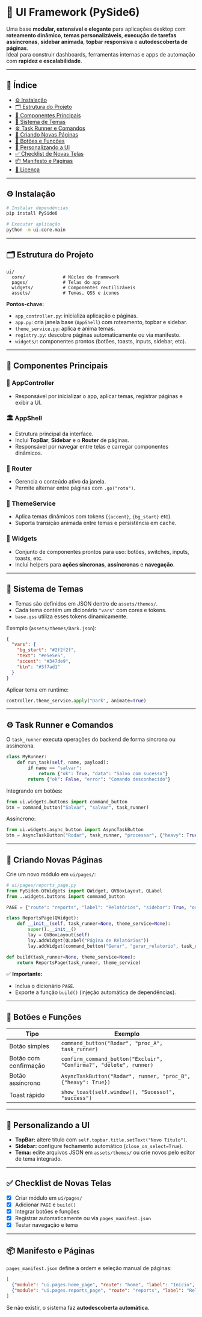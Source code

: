 # 🧭 UI Framework (PySide6)

Uma base **modular, extensível e elegante** para aplicações desktop com **roteamento dinâmico**, **temas personalizáveis**, **execução de tarefas assíncronas**, **sidebar animada**, **topbar responsiva** e **autodescoberta de páginas**.  
Ideal para construir dashboards, ferramentas internas e apps de automação com **rapidez e escalabilidade**.

---

## 🚀 Índice

- [⚙️ Instalação](#️-instalação)
- [🗂 Estrutura do Projeto](#-estrutura-do-projeto)
- [🧩 Componentes Principais](#-componentes-principais)
- [🎨 Sistema de Temas](#-sistema-de-temas)
- [⚙️ Task Runner e Comandos](#️-task-runner-e-comandos)
- [🧪 Criando Novas Páginas](#-criando-novas-páginas)
- [🔧 Botões e Funções](#-botões-e-funções)
- [🎨 Personalizando a UI](#-personalizando-a-ui)
- [✅ Checklist de Novas Telas](#-checklist-de-novas-telas)
- [📦 Manifesto e Páginas](#-manifesto-e-páginas)
- [📜 Licença](#-licença)

---

## ⚙️ Instalação

```bash
# Instalar dependências
pip install PySide6

# Executar aplicação
python -m ui.core.main
```

---

## 🗂 Estrutura do Projeto

```
ui/
  core/              # Núcleo do framework
  pages/             # Telas do app
  widgets/           # Componentes reutilizáveis
  assets/            # Temas, QSS e ícones
```

**Pontos-chave:**

- `app_controller.py`: inicializa aplicação e páginas.
- `app.py`: cria janela base (`AppShell`) com roteamento, topbar e sidebar.
- `theme_service.py`: aplica e anima temas.
- `registry.py`: descobre páginas automaticamente ou via manifesto.
- `widgets/`: componentes prontos (botões, toasts, inputs, sidebar, etc).

---

## 🧩 Componentes Principais

### 🧠 AppController
- Responsável por inicializar o app, aplicar temas, registrar páginas e exibir a UI.

### 🏛️ AppShell
- Estrutura principal da interface.
- Inclui **TopBar**, **Sidebar** e o **Router** de páginas.
- Responsável por navegar entre telas e carregar componentes dinâmicos.

### 🧭 Router
- Gerencia o conteúdo ativo da janela.
- Permite alternar entre páginas com `.go("rota")`.

### 🎨 ThemeService
- Aplica temas dinâmicos com tokens (`{accent}`, `{bg_start}` etc).
- Suporta transição animada entre temas e persistência em cache.

### 🧰 Widgets
- Conjunto de componentes prontos para uso: botões, switches, inputs, toasts, etc.
- Inclui helpers para **ações síncronas**, **assíncronas** e **navegação**.

---

## 🎨 Sistema de Temas

- Temas são definidos em JSON dentro de `assets/themes/`.
- Cada tema contém um dicionário `"vars"` com cores e tokens.
- `base.qss` utiliza esses tokens dinamicamente.

Exemplo (`assets/themes/Dark.json`):

```json
{
  "vars": {
    "bg_start": "#2f2f2f",
    "text": "#e5e5e5",
    "accent": "#347de9",
    "btn": "#3f7ad1"
  }
}
```

Aplicar tema em runtime:

```python
controller.theme_service.apply("Dark", animate=True)
```

---

## ⚙️ Task Runner e Comandos

O `task_runner` executa operações do backend de forma síncrona ou assíncrona.

```python
class MyRunner:
    def run_task(self, name, payload):
        if name == "salvar":
            return {"ok": True, "data": "Salvo com sucesso"}
        return {"ok": False, "error": "Comando desconhecido"}
```

Integrando em botões:

```python
from ui.widgets.buttons import command_button
btn = command_button("Salvar", "salvar", task_runner)
```

Assíncrono:

```python
from ui.widgets.async_button import AsyncTaskButton
btn = AsyncTaskButton("Rodar", task_runner, "processar", {"heavy": True})
```

---

## 🧪 Criando Novas Páginas

Crie um novo módulo em `ui/pages/`:

```python
# ui/pages/reports_page.py
from PySide6.QtWidgets import QWidget, QVBoxLayout, QLabel
from ..widgets.buttons import command_button

PAGE = {"route": "reports", "label": "Relatórios", "sidebar": True, "order": 10}

class ReportsPage(QWidget):
    def __init__(self, task_runner=None, theme_service=None):
        super().__init__()
        lay = QVBoxLayout(self)
        lay.addWidget(QLabel("Página de Relatórios"))
        lay.addWidget(command_button("Gerar", "gerar_relatorio", task_runner))

def build(task_runner=None, theme_service=None):
    return ReportsPage(task_runner, theme_service)
```

✅ **Importante:**  
- Inclua o dicionário `PAGE`.  
- Exporte a função `build()` (injeção automática de dependências).

---

## 🔧 Botões e Funções

| Tipo                     | Exemplo                                                         |
|-------------------------|------------------------------------------------------------------|
| Botão simples          | `command_button("Rodar", "proc_A", task_runner)`               |
| Botão com confirmação  | `confirm_command_button("Excluir", "Confirma?", "delete", runner)` |
| Botão assíncrono       | `AsyncTaskButton("Rodar", runner, "proc_B", {"heavy": True})`  |
| Toast rápido           | `show_toast(self.window(), "Sucesso!", "success")`            |

---

## 🎨 Personalizando a UI

- **TopBar:** altere título com `self.topbar.title.setText("Novo Título")`.
- **Sidebar:** configure fechamento automático (`close_on_select=True`).
- **Tema:** edite arquivos JSON em `assets/themes/` ou crie novos pelo editor de tema integrado.

---

## ✅ Checklist de Novas Telas

- [x] Criar módulo em `ui/pages/`
- [x] Adicionar `PAGE` e `build()`
- [x] Integrar botões e funções
- [x] Registrar automaticamente ou via `pages_manifest.json`
- [x] Testar navegação e tema

---

## 📦 Manifesto e Páginas

`pages_manifest.json` define a ordem e seleção manual de páginas:

```json
[
  {"module": "ui.pages.home_page", "route": "home", "label": "Início", "order": 1},
  {"module": "ui.pages.reports_page", "route": "reports", "label": "Relatórios", "order": 10}
]
```

Se não existir, o sistema faz **autodescoberta automática**.